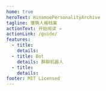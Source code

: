 ```yaml
---
home: true
heroText: HinamoePersonalityArchive
tagline: 雏萌人格档案
actionText: 开始阅读 →
actionLink: /guide/
features:
  - title: 
    details: 
  - title: Bot
    details: 群聊机器人
  - title: 
    details: 
footer: MIT Licensed 
---
```

